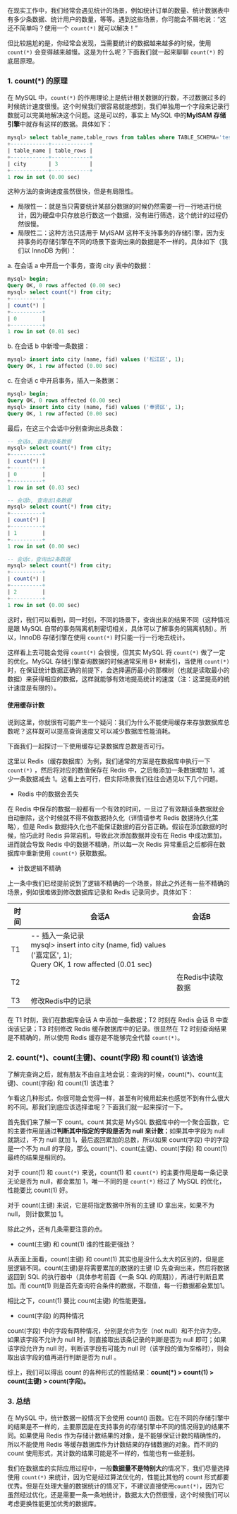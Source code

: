 在现实工作中，我们经常会遇见统计的场景，例如统计订单的数量、统计数据表中有多少条数据、统计用户的数量，等等。遇到这些场景，你可能会不屑地说：“这还不简单吗？使用一个 `count(*)` 就可以解决！”

但比较尴尬的是，你经常会发现，当需要统计的数据越来越多的时候，使用 `count(*)` 会变得越来越慢。这是为什么呢？下面我们就一起来聊聊 `count(*)` 的底层原理。

### 1. count(*) 的原理

在 MySQL 中，`count(*)` 的作用理论上是统计相关数据的行数，不过数据过多的时候统计速度很慢。这个时候我们很容易就能想到，我们单独用一个字段来记录行数就可以完美地解决这个问题。这是可以的，事实上 MySQL 中的**MyISAM 存储引擎**中就存有这样的数据。具体如下：
```sql
mysql> select table_name,table_rows from tables where TABLE_SCHEMA='test01' AND table_name = 'city';
+------------+------------+
| table_name | table_rows |
+------------+------------+
| city       | 3          |
+------------+------------+
1 row in set (0.00 sec)
```

这种方法的查询速度虽然很快，但是有局限性。

- 局限性一：就是当只需要统计某部分数据的时候仍然需要一行一行地进行统计，因为硬盘中只存放总行数这一个数据，没有进行筛选，这个统计的过程仍然很慢。
- 局限性二：这种方法只适用于 MyISAM 这种不支持事务的存储引擎，因为支持事务的存储引擎在不同的场景下查询出来的数据是不一样的。具体如下（我们以 InnoDB 为例）：

a. 在会话 a 中开启一个事务，查询 city 表中的数据：
```sql
mysql> begin;
Query OK, 0 rows affected (0.00 sec)
mysql> select count(*) from city;
+----------+
| count(*) |
+----------+
| 0        |
+----------+
1 row in set (0.01 sec)
```

b. 在会话 b 中新增一条数据：
```sql
mysql> insert into city (name, fid) values ('松江区', 1);
Query OK, 1 row affected (0.00 sec)
```

c. 在会话 c 中开启事务，插入一条数据：
```sql
mysql> begin;
Query OK, 0 rows affected (0.00 sec)
mysql> insert into city (name, fid) values ('奉贤区', 1);
Query OK, 1 row affected (0.00 sec)
```

最后，在这三个会话中分别查询出总条数：
```sql
-- 会话a, 查询出0条数据
mysql> select count(*) from city;
+----------+
| count(*) |
+----------+
| 0        |
+----------+
1 row in set (0.03 sec)

-- 会话b, 查询出1条数据
mysql> select count(*) from city;
+----------+
| count(*) |
+----------+
| 1        |
+----------+
1 row in set (0.00 sec)

-- 会话c，查询出2条数据
mysql> select count(*) from city;
+----------+
| count(*) |
+----------+
| 2        |
+----------+
1 row in set (0.00 sec)
```

这时，我们可以看到，同一时刻，不同的场景下，查询出来的结果不同（这种情况是跟 MySQL 自带的事务隔离机制密切相关，具体可以了解事务的隔离机制）。所以，InnoDB 存储引擎在使用 `count(*)` 时只能一行一行地去统计。

这样看上去可能会觉得 `count(*)` 会很慢，但其实 MySQL 将 `count(*)` 做了一定的优化。MySQL 存储引擎查询数据的时候通常采用 B+ 树索引，当使用 `count(*)` 时，在保证统计数据正确的前提下，会选择遍历最小的那棵树（也就是读取最小的数据）来获得相应的数据，这样就能够有效地提高统计的速度（注：这里提高的统计速度是有限的）。

#### 使用缓存计数

说到这里，你就很有可能产生一个疑问：我们为什么不能使用缓存来存放数据库总数呢？这样既可以提高查询速度又可以减少数据库性能消耗。

下面我们一起探讨一下使用缓存记录数据库总数是否可行。

这里以 Redis（缓存数据库）为例，我们通常的方案是在数据库中执行一下 `count(*)` ，然后将对应的数值保存在 Redis 中，之后每添加一条数据增加 1，减少一条数据减去 1。这看上去可行，但实际场景我们往往会遇见以下几个问题。

- Redis 中的数据会丢失

在 Redis 中保存的数据一般都有一个有效的时间，一旦过了有效期该条数据就会自动删除，这个时候就不得不做数据持久化（详情请参考 Redis 数据持久化策略），但是 Redis 数据持久化也不能保证数据的百分百正确。假设在添加数据的时候，恰巧此时 Redis 异常宕机，导致此次添加数据并没有在 Redis 中成功累加，进而就会导致 Redis 中的数据不精确，所以每一次 Redis 异常重启之后都得在数据库中重新使用 `count(*)` 获取数据。

- 计数逻辑不精确

上一条中我们已经提前说到了逻辑不精确的一个场景，除此之外还有一些不精确的场景，例如很难做到修改数据库记录和 Redis 记录同步。具体如下：

|时间|	会话A|	会话B|
| - | - | - |
|T1|	-- 插入一条记录 <br> mysql> insert into city (name, fid) values ('嘉定区', 1); <br> Query OK, 1 row affected (0.01 sec)	| |
|T2|	|	在Redis中读取数据|
|T3|	修改Redis中的记录	| |


在 T1 时刻，我们在数据库会话 A 中添加一条数据；T2 时刻在 Redis 会话 B 中查询该记录；T3 时刻修改 Redis 缓存数据库中的记录。很显然在 T2 时刻查询结果是不精确的，所以使用 Redis 缓存是不能够完全代替 `count(*)`。

### 2. count(*)、count(主键)、count(字段) 和 count(1) 该选谁

了解完查询之后，就有朋友不由自主地会说：查询的时候，count(*)、count(主键)、count(字段) 和 count(1) 该选谁？

乍看这几种形式，你很可能会觉得一样，甚至有时候用起来也感觉不到有什么很大的不同。那我们到底应该选择谁呢？下面我们就一起来探讨一下。

首先我们来了解一下 count。count 其实是 MySQL 数据库中的一个聚合函数，它的主要作用是通过**判断其中指定的字段是否为 null 来计数**；如果其中字段为 null 就跳过，不为 null 就加 1，最后返回累加的总数，所以如果 count(字段) 中的字段是一个不为 null 的字段，那么 count(*)、count(主键)、count(字段) 和 count(1) 最终的结果是相同的。

对于 count(1) 和 `count(*)` 来说，count(1) 和 `count(*)` 的主要作用是每一条记录无论是否为 null，都会累加 1，唯一不同的是 `count(*)` 经过了 MySQL 的优化，性能要比 count(1) 好。

对于 count(主键) 来说，它是将指定数据中所有的主键 ID 拿出来，如果不为 null， 则计数累加 1。

除此之外，还有几条需要注意的点。

- count(主键) 和 count(1) 谁的性能更强劲？

从表面上面看，count(主键) 和 count(1) 其实也是没什么太大的区别的，但是底层逻辑不同。count(主键)是将需要累加的数据的主键 ID 先查询出来，然后将数据返回到 SQL 的执行器中（具体参考前面《一条 SQL 的周期》），再进行判断且累加。而 count(1) 则是首先查询符合条件的数据，不取值，每一行数据都会累加1。

相比之下，count(1) 要比 count(主键) 的性能更强。

- count(字段) 的两种情况

count(字段) 中的字段有两种情况，分别是允许为空（not null）和不允许为空。如果该字段不允许为 null 时，则直接取出该条记录的判断是否为 null 即可；如果该字段允许为 null 时，判断该字段有可能为 null 时（该字段的值为空格时），则会取出该字段的值再进行判断是否为 null 。

综上，我们可以得出 count 的各种形式的性能结果：**count(*) > count(1) > count(主键) > count(字段)。**

### 3. 总结

在 MySQL 中，统计数据一般情况下会使用 count() 函数。它在不同的存储引擎中的结果是不一样的，主要原因是在支持事务的存储引擎中不同的情况得到的结果不同。如果使用 Redis 作为存储计数结果的对象，是不能够保证计数的精确性的，所以不能使用 Redis 等缓存数据库作为计数结果的存储数据的对象。而不同的 count 使用形式，其计数的结果可能是不一样的，性能也有一些差别。

我们在数据库的实际应用过程中，一般**数据量不是特别大**的情况下，我们尽量选择使用 `count(*)` 来统计，因为它是经过算法优化的，性能比其他的 count 形式都要优秀。但是在处理大量的数据统计的情况下，不建议直接使用`count(*)`，因为它虽然经过优化，还是需要一条一条地统计，数据太大仍然很慢，这个时候我们可以考虑更换性能更加优秀的数据库。